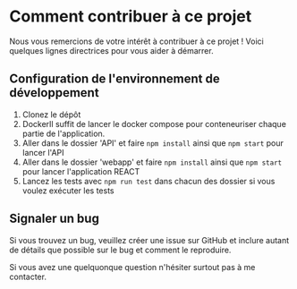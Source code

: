 # Comment contribuer à ce projet

Nous vous remercions de votre intérêt à contribuer à ce projet ! Voici quelques lignes directrices pour vous aider à démarrer.

## Configuration de l'environnement de développement

1. Clonez le dépôt
2. DockerIl suffit de lancer le docker compose pour conteneuriser chaque partie de l'application.
3. Aller dans le dossier 'API' et faire `npm install` ainsi que `npm start` pour lancer l'API
4. Aller dans le dossier  'webapp' et faire `npm install` ainsi que `npm start` pour lancer l'application REACT
5. Lancez les tests avec `npm run test` dans chacun des dossier si vous voulez exécuter les tests

## Signaler un bug

Si vous trouvez un bug, veuillez créer une issue sur GitHub et inclure autant de détails que possible sur le bug et comment le reproduire.

Si vous avez une quelquonque question n'hésiter surtout pas à me contacter.
